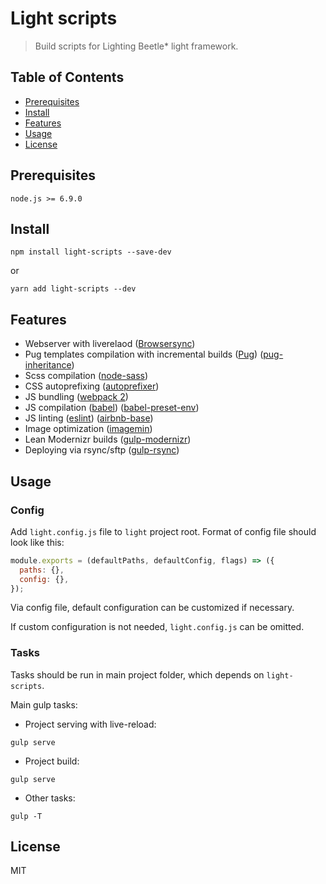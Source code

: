 # Light scripts

> Build scripts for Lighting Beetle* light framework.

## Table of Contents

- [Prerequisites](#prerequisites)
- [Install](#install)
- [Features](#features)
- [Usage](#usage)
- [License](#license)

## Prerequisites

```
node.js >= 6.9.0
```

## Install

```
npm install light-scripts --save-dev
```
or
```
yarn add light-scripts --dev
```

## Features

* Webserver with liverelaod ([Browsersync](https://www.browsersync.io/))
* Pug templates compilation with incremental builds ([Pug](https://pugjs.org/)) ([pug-inheritance](https://github.com/adammockor/pug-inheritance))
* Scss compilation ([node-sass](https://github.com/sass/node-sass))
* CSS autoprefixing ([autoprefixer](https://autoprefixer.github.io/))
* JS bundling ([webpack 2](https://webpack.js.org/))
* JS compilation ([babel](https://babeljs.io/)) ([babel-preset-env](https://github.com/babel/babel-preset-env))
* JS linting ([eslint](http://eslint.org/)) ([airbnb-base](https://github.com/airbnb/javascript/tree/master/packages/eslint-config-airbnb-base))
* Image optimization ([imagemin](https://github.com/imagemin/imagemin))
* Lean Modernizr builds ([gulp-modernizr](https://github.com/doctyper/gulp-modernizr))
* Deploying via rsync/sftp ([gulp-rsync](https://github.com/jerrysu/gulp-rsync))

## Usage

### Config
Add `light.config.js` file to `light` project root. Format of config file should look like this:
```js
module.exports = (defaultPaths, defaultConfig, flags) => ({
  paths: {},
  config: {},
});
```
Via config file, default configuration can be customized if necessary.

If custom configuration is not needed, `light.config.js` can be omitted.

### Tasks
Tasks should be run in main project folder, which depends on `light-scripts`.

Main gulp tasks:

* Project serving with live-reload:
```
gulp serve
```

* Project build:
```
gulp serve
```

* Other tasks:
```
gulp -T
```

## License

MIT
